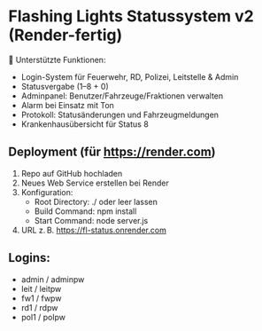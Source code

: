 
# Flashing Lights Statussystem v2 (Render-fertig)

🚒 Unterstützte Funktionen:
- Login-System für Feuerwehr, RD, Polizei, Leitstelle & Admin
- Statusvergabe (1–8 + 0)
- Adminpanel: Benutzer/Fahrzeuge/Fraktionen verwalten
- Alarm bei Einsatz mit Ton
- Protokoll: Statusänderungen und Fahrzeugmeldungen
- Krankenhausübersicht für Status 8

## Deployment (für https://render.com)
1. Repo auf GitHub hochladen
2. Neues Web Service erstellen bei Render
3. Konfiguration:
   - Root Directory: ./ oder leer lassen
   - Build Command: npm install
   - Start Command: node server.js
4. URL z. B. https://fl-status.onrender.com

## Logins:
- admin / adminpw
- leit / leitpw
- fw1 / fwpw
- rd1 / rdpw
- pol1 / polpw
